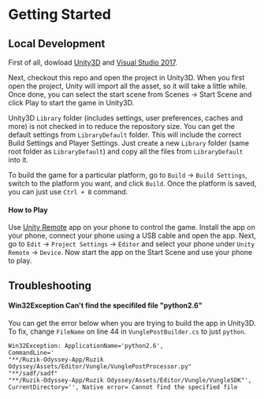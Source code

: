 # Getting Started

## Local Development

First of all, dowload [Unity3D](https://unity3d.com/get-unity/download) and [Visual Studio 2017](https://www.visualstudio.com/downloads/). 

Next, checkout this repo and open the project in Unity3D. When you first open the project, Unity will import all the asset, so it will take a little while. Once done, you can select the start scene from Scenes -> Start Scene and click Play to start the game in Unity3D.

Unity3D `Library` folder (includes settings, user preferences, caches and more) is not checked in to reduce the repository size. You can get the default settings from `LibraryDefault` folder. This will include the correct Build Settings and Player Settings. Just create a new `Library` folder (same root folder as `LibraryDefault`) and copy all the files from `LibraryDefault` into it.

To build the game for a particular platform, go to `Build` -> `Build Settings`, switch to the platform you want, and click `Build`. Once the platform is saved, you can just use `Ctrl + B` command.

#### How to Play

Use [Unity Remote](https://docs.unity3d.com/Manual/UnityRemote5.html) app on your phone to control the game. Install the app on your phone, connect your phone using a USB cable and open the app. Next, go to `Edit` -> `Project Settings` -> `Editor` and select your phone under `Unity Remote` -> `Device`. Now start the app on the Start Scene and use your phone to play.

## Troubleshooting

#### Win32Exception Can't find the specifiled file "python2.6"

You can get the error below when you are trying to build the app in Unity3D. To fix, change `FileName` on line 44 in `VunglePostBuilder.cs` to just `python`.

```
Win32Exception: ApplicationName='python2.6', 
CommandLine='
"**/Ruzik-Odyssey-App/Ruzik Odyssey/Assets/Editor/Vungle/VunglePostProcessor.py" 
"**/sadf/sadf" 
"**/Ruzik-Odyssey-App/Ruzik Odyssey/Assets/Editor/Vungle/VungleSDK"', 
CurrentDirectory='', Native error= Cannot find the specified file
```

